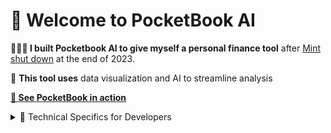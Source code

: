 # 📗 Welcome to PocketBook AI

**👨🏻‍💻 I built Pocketbook AI to give myself a personal finance tool** after [Mint shut down](https://www.cnbc.com/select/mint-app-shutting-down-what-users-should-do/) at the end of 2023. 

🔄 **This tool uses** data visualization and AI to streamline analysis

[**👀 See PocketBook in action**](https://hurshkarkhanis.com/mint)

<details>
  <summary>🧰 Technical Specifics for Developers</summary>
  
  <br>
  
  I built the front end with [Streamlit](https://docs.streamlit.io/library/api-reference)
  
  Most of the structured data is in [Pandas DataFrames](https://pandas.pydata.org/)
  
  I used [dotenv](https://www.npmjs.com/package/dotenv) to access my Open AI API Key
  
  I used [Streamlit-Gsheets](https://github.com/streamlit/gsheets-connection) to connect to Google Sheets data
  
  I used Open AI's [GPT 3.5 Turbo](https://platform.openai.com/docs/models/gpt-3-5-turbo) model
  
  I used [Langchain](https://www.langchain.com/), an LLM framework for chat functionality
</details>
